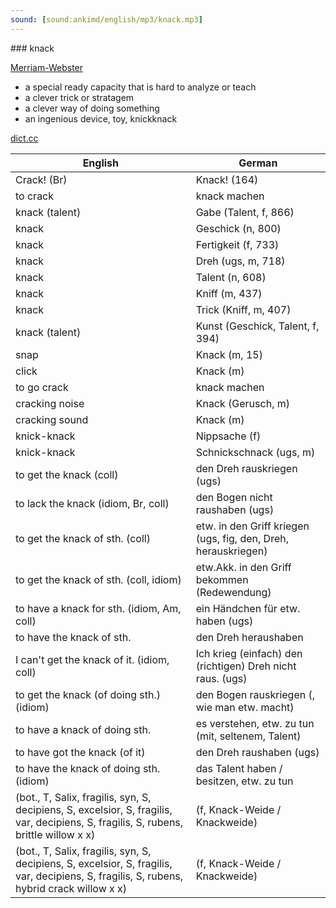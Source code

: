 ```yaml
---
sound: [sound:ankimd/english/mp3/knack.mp3]
---
```


\### knack

[Merriam-Webster](https://www.merriam-webster.com/dictionary/knack)

- a special ready capacity that is hard to analyze or teach
- a clever trick or stratagem
- a clever way of doing something
- an ingenious device, toy, knickknack

[dict.cc](https://www.dict.cc/knack)

| English        | German       |
| -------------- | ------------ |
| Crack! (Br) | Knack! (164) |
| to crack | knack machen |
| knack (talent) | Gabe (Talent, f, 866) |
| knack | Geschick (n, 800) |
| knack | Fertigkeit (f, 733) |
| knack | Dreh (ugs, m, 718) |
| knack | Talent (n, 608) |
| knack | Kniff (m, 437) |
| knack | Trick (Kniff, m, 407) |
| knack (talent) | Kunst (Geschick, Talent, f, 394) |
| snap | Knack (m, 15) |
| click | Knack (m) |
| to go crack | knack machen |
| cracking noise | Knack (Gerusch, m) |
| cracking sound | Knack (m) |
| knick-knack | Nippsache (f) |
| knick-knack | Schnickschnack (ugs, m) |
| to get the knack (coll) | den Dreh rauskriegen (ugs) |
| to lack the knack (idiom, Br, coll) | den Bogen nicht raushaben (ugs) |
| to get the knack of sth. (coll) | etw. in den Griff kriegen (ugs, fig, den, Dreh, herauskriegen) |
| to get the knack of sth. (coll, idiom) | etw.Akk. in den Griff bekommen (Redewendung) |
| to have a knack for sth. (idiom, Am, coll) | ein Händchen für etw. haben (ugs) |
| to have the knack of sth. | den Dreh heraushaben |
| I can't get the knack of it. (idiom, coll) | Ich krieg (einfach) den (richtigen) Dreh nicht raus. (ugs) |
| to get the knack (of doing sth.) (idiom) | den Bogen rauskriegen (, wie man etw. macht) |
| to have a knack of doing sth. | es verstehen, etw. zu tun (mit, seltenem, Talent) |
| to have got the knack (of it) | den Dreh raushaben (ugs) |
| to have the knack of doing sth. (idiom) | das Talent haben / besitzen, etw. zu tun |
|  (bot., T, Salix, fragilis, syn, S, decipiens, S, excelsior, S, fragilis, var, decipiens, S, fragilis, S, rubens, brittle willow x x) |  (f, Knack-Weide / Knackweide) |
|  (bot., T, Salix, fragilis, syn, S, decipiens, S, excelsior, S, fragilis, var, decipiens, S, fragilis, S, rubens, hybrid crack willow x x) |  (f, Knack-Weide / Knackweide) |
